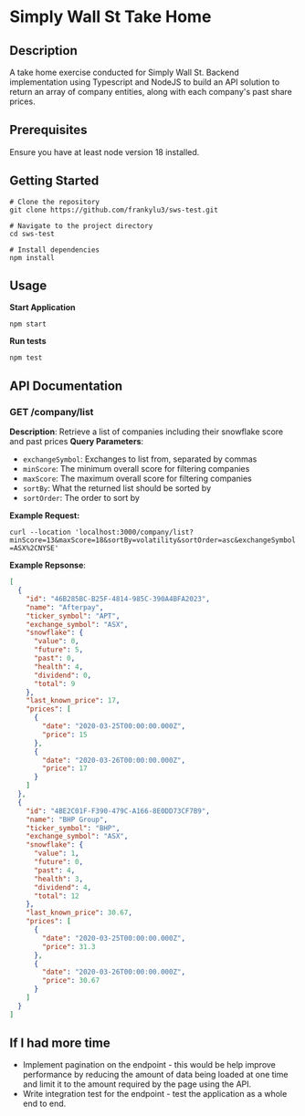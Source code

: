 # Simply Wall St Take Home

## Description

A take home exercise conducted for Simply Wall St. Backend implementation using Typescript and NodeJS to build an API solution to return an array of company entities, along with each company's past share prices.

## Prerequisites

Ensure you have at least node version 18 installed.

## Getting Started
```
# Clone the repository
git clone https://github.com/frankylu3/sws-test.git

# Navigate to the project directory
cd sws-test

# Install dependencies
npm install
```

## Usage

**Start Application**

`npm start`

**Run tests**

`npm test`

## API Documentation

### GET /company/list

**Description**: Retrieve a list of companies including their snowflake score and past prices
**Query Parameters**:

- `exchangeSymbol`: Exchanges to list from, separated by commas
- `minScore`: The minimum overall score for filtering companies
- `maxScore`: The maximum overall score for filtering companies
- `sortBy`: What the returned list should be sorted by
- `sortOrder`: The order to sort by

**Example Request:**

`curl --location 'localhost:3000/company/list?minScore=13&maxScore=18&sortBy=volatility&sortOrder=asc&exchangeSymbol=ASX%2CNYSE'`

**Example Repsonse**:

```json
[
  {
    "id": "46B285BC-B25F-4814-985C-390A4BFA2023",
    "name": "Afterpay",
    "ticker_symbol": "APT",
    "exchange_symbol": "ASX",
    "snowflake": {
      "value": 0,
      "future": 5,
      "past": 0,
      "health": 4,
      "dividend": 0,
      "total": 9
    },
    "last_known_price": 17,
    "prices": [
      {
        "date": "2020-03-25T00:00:00.000Z",
        "price": 15
      },
      {
        "date": "2020-03-26T00:00:00.000Z",
        "price": 17
      }
    ]
  },
  {
    "id": "4BE2C01F-F390-479C-A166-8E0DD73CF7B9",
    "name": "BHP Group",
    "ticker_symbol": "BHP",
    "exchange_symbol": "ASX",
    "snowflake": {
      "value": 1,
      "future": 0,
      "past": 4,
      "health": 3,
      "dividend": 4,
      "total": 12
    },
    "last_known_price": 30.67,
    "prices": [
      {
        "date": "2020-03-25T00:00:00.000Z",
        "price": 31.3
      },
      {
        "date": "2020-03-26T00:00:00.000Z",
        "price": 30.67
      }
    ]
  }
]
```

## If I had more time

- Implement pagination on the endpoint - this would be help improve performance by reducing the amount of data being loaded at one time and limit it to the amount required by the page using the API.
- Write integration test for the endpoint - test the application as a whole end to end.
